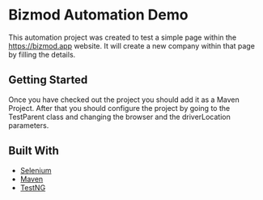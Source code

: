 # Bizmod Automation Demo

This automation project was created to test a simple page within the https://bizmod.app website. It will create a new company within that page by filling the details.

## Getting Started

Once you have checked out the project you should add it as a Maven Project. After that you should configure the project by going to the TestParent class and changing the browser and the driverLocation parameters.

## Built With

* [Selenium](https://www.seleniumhq.org/) 
* [Maven](https://maven.apache.org/)
* [TestNG](https://testng.org/doc/)
